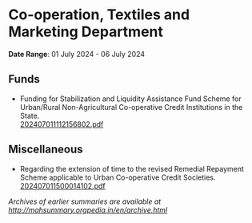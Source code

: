 # Co-operation, Textiles and Marketing Department

**Date Range**: 01 July 2024 - 06 July 2024


## Funds
- Funding for Stabilization and Liquidity Assistance Fund Scheme for Urban/Rural Non-Agricultural Co-operative Credit Institutions in the State.\
  [202407011112156802.pdf](https://gr.maharashtra.gov.in/Site/Upload/Government%20Resolutions/English/202407011112156802.pdf)

## Miscellaneous
- Regarding the extension of time to the revised Remedial Repayment Scheme applicable to Urban Co-operative Credit Societies.\
  [202407011500014102.pdf](https://gr.maharashtra.gov.in/Site/Upload/Government%20Resolutions/English/202407011500014102.pdf)


*Archives of earlier summaries are available at http://mahsummary.orgpedia.in/en/archive.html*